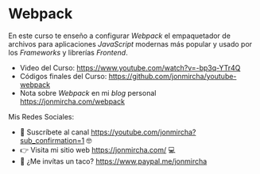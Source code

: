 # Webpack

En este curso te enseño a configurar _Webpack_ el empaquetador de archivos para aplicaciones _JavaScript_ modernas más popular y usado por los _Frameworks_ y librerías _Frontend_.

- Video del Curso: https://www.youtube.com/watch?v=-bp3q-YTr4Q
- Códigos finales del Curso: https://github.com/jonmircha/youtube-webpack
- Nota sobre _Webpack_ en mi _blog_ personal https://jonmircha.com/webpack

Mis Redes Sociales:

- 🔔 Suscríbete al canal https://youtube.com/jonmircha?sub_confirmation=1 🤓
- 👉 Visita mi sitio web https://jonmircha.com/ 💻
- 🌮 ¿Me invítas un taco? https://www.paypal.me/jonmircha
